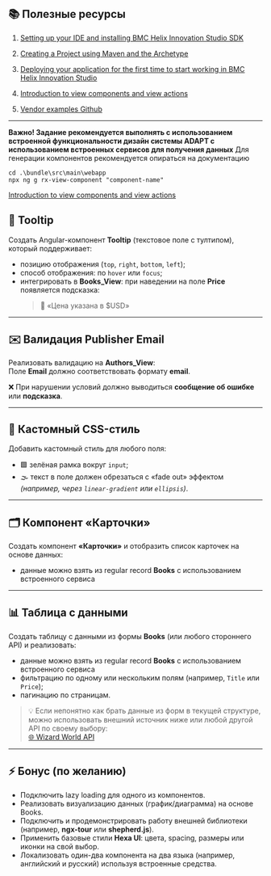 ## 📚 Полезные ресурсы

1. [Setting up your IDE and installing BMC Helix Innovation Studio SDK](https://docs.bmc.com/xwiki/bin/view/Service-Management/Innovation-Suite/BMC-Helix-Innovation-Suite/is233/Developing-applications-by-using-BMC-Helix-Innovation-Studio/Developing-and-deploying-code-based-applications/Setting-up-the-environment-to-develop-a-code-based-application/Setting-up-your-IDE-and-installing-BMC-Helix-Innovation-Studio-SDK/)

2. [Creating a Project using Maven and the Archetype](https://docs.bmc.com/xwiki/bin/view/Service-Management/Innovation-Suite/BMC-Helix-Innovation-Suite/is233/Developing-applications-by-using-BMC-Helix-Innovation-Studio/Developing-and-deploying-code-based-applications/Setting-up-the-environment-to-develop-a-code-based-application/Creating-a-Project-using-Maven-and-the-Archetype/)

3. [Deploying your application for the first time to start working in BMC Helix Innovation Studio](https://docs.bmc.com/xwiki/bin/view/Service-Management/Innovation-Suite/BMC-Helix-Innovation-Suite/is233/Developing-applications-by-using-BMC-Helix-Innovation-Studio/Developing-and-deploying-code-based-applications/Setting-up-the-environment-to-develop-a-code-based-application/Deploying-your-application-for-the-first-time-to-start-working-in-BMC-Helix-Innovation-Studio/)

4. [Introduction to view components and view actions](https://docs.bmc.com/xwiki/bin/view/Service-Management/Innovation-Suite/BMC-Helix-Innovation-Suite/is233/Developing-applications-by-using-BMC-Helix-Innovation-Studio/Developing-and-deploying-code-based-applications/Introduction-to-view-components-and-view-actions/)

5. [Vendor examples Github](https://github.com/bmchelix/innovation-studio-developer/tree/main/23.3.02/test210500/)

---
**Важно! Задание рекомендуется выполнять с использованием встроенной функциональности дизайн системы ADAPT с использованием встроенных сервисов для получения данных**
Для генерации компонентов рекомендуется опираться на документацию

    cd .\bundle\src\main\webapp 
    npx ng g rx-view-component "component-name"

[Introduction to view components and view actions](https://docs.bmc.com/xwiki/bin/view/Service-Management/Innovation-Suite/BMC-Helix-Innovation-Suite/is233/Developing-applications-by-using-BMC-Helix-Innovation-Studio/Developing-and-deploying-code-based-applications/Introduction-to-view-components-and-view-actions/)

## 🧩 Tooltip
Создать Angular-компонент **Tooltip** (текстовое поле с тултипом), который поддерживает:  
- позицию отображения (`top`, `right`, `bottom`, `left`);  
- способ отображения: по `hover` или `focus`;  
- интегрировать в **Books_View**: при наведении на поле **Price** появляется подсказка:  
  > 💬 «Цена указана в $USD»

---

## ✉️ Валидация Publisher Email
Реализовать валидацию на **Authors_View**:  
Поле **Email** должно соответствовать формату **email**.  

❌ При нарушении условий должно выводиться **сообщение об ошибке** или **подсказка**.

---

## 🎨 Кастомный CSS-стиль
Добавить кастомный стиль для любого поля:  

- 🟩 зелёная рамка вокруг `input`;  
- 🌫️ текст в поле должен обрезаться с «fade out» эффектом  
  *(например, через `linear-gradient` или `ellipsis`)*.  

---

## 🗂️ Компонент «Карточки»
Создать компонент **«Карточки»** и отобразить список карточек на основе данных:  

- данные можно взять из regular record **Books** с использованием встроенного сервиса

---

## 📊 Таблица с данными
Создать таблицу с данными из формы **Books** (или любого стороннего API) и реализовать:  

- данные можно взять из regular record **Books** с использованием встроенного сервиса
- фильтрацию по одному или нескольким полям (например, `Title` или `Price`);  
- пагинацию по страницам.  

> 💡 Если непонятно как брать данные из форм в текущей структуре,  
> можно использовать внешний источник ниже или любой другой API по своему выбору:  
> [🌐 Wizard World API](https://wizard-world-api.herokuapp.com/swagger/index.html)  

---
## ⚡ Бонус (по желанию)

- Подключить lazy loading для одного из компонентов.  
- Реализовать визуализацию данных (график/диаграмма) на основе Books.  
- Подключить и продемонстрировать работу внешней библиотеки (например, **ngx-tour** или **shepherd.js**).  
- Применить базовые стили **Hexa UI**: цвета, spacing, размеры или иконки на свой выбор.  
- Локализовать один-два компонента на два языка (например, английский и русский) используя встроенные средства.  
